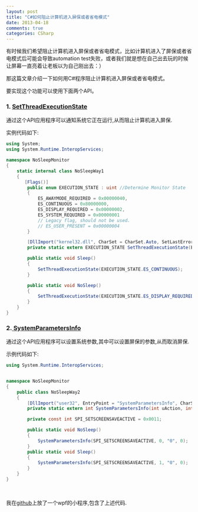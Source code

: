 ```yaml
---
layout: post
title: "C#如何阻止计算机进入屏保或者省电模式"
date: 2013-04-18
comments: true
categories: CSharp
---
```

<p>有时候我们希望阻止计算机进入屏保或者省电模式，比如计算机进入了屏保或者省电模式后可能会导致automation test失败，或者我们就是想在自己出去玩的时候让屏幕一直亮着让老板以为自己刚出去：）</p>
<p>那这篇文章介绍一下如何用C#程序阻止计算机进入屏保或者省电模式。</p>
<p>要实现这个功能可以使用下面两个API。</p>
<h3>1. <a href="http://msdn.microsoft.com/en-us/library/windows/desktop/aa373208%28v=vs.85%29.aspx">SetThreadExecutionState</a></h3>
<p>通过这个API应用程序可以通知系统它正在运行,从而阻止计算机进入屏保.</p>
<p>实例代码如下:</p>

```c#
using System;
using System.Runtime.InteropServices;

namespace NoSleepMonitor
{
    static internal class NoSleepWay1
    {
       [Flags()]
        public enum EXECUTION_STATE : uint //Determine Monitor State
        {
            ES_AWAYMODE_REQUIRED = 0x00000040,
            ES_CONTINUOUS = 0x80000000,
            ES_DISPLAY_REQUIRED = 0x00000002,
            ES_SYSTEM_REQUIRED = 0x00000001
            // Legacy flag, should not be used.
            // ES_USER_PRESENT = 0x00000004
        }

        [DllImport("kernel32.dll", CharSet = CharSet.Auto, SetLastError = true)]
        private static extern EXECUTION_STATE SetThreadExecutionState(EXECUTION_STATE esFlags);

        public static void Sleep()
        {
            SetThreadExecutionState(EXECUTION_STATE.ES_CONTINUOUS);
        }

        public static void NoSleep()
        {
            SetThreadExecutionState(EXECUTION_STATE.ES_DISPLAY_REQUIRED | EXECUTION_STATE.ES_CONTINUOUS);
        }
    }
}
```

<h3>2.<a href="http://msdn.microsoft.com/en-us/library/windows/desktop/ms724947%28v=vs.85%29.aspx">&nbsp;</a><a href="http://msdn.microsoft.com/en-us/library/windows/desktop/ms724947%28v=vs.85%29.aspx">SystemParametersInfo</a></h3>
<p>通过这个API应用程序可以设置系统参数,其中可以设置屏保的参数,从而取消屏保.</p>
<p>示例代码如下:</p>

```csharp
using System.Runtime.InteropServices;


namespace NoSleepMonitor
{
    public class NoSleepWay2
    {
        [DllImport("user32", EntryPoint = "SystemParametersInfo", CharSet = CharSet.Auto, SetLastError = true)]
        private static extern int SystemParametersInfo(int uAction, int uParam, string lpvParam, int fuWinIni);

        private const int SPI_SETSCREENSAVEACTIVE = 0x0011;

        public static void NoSleep()
        {
            SystemParametersInfo(SPI_SETSCREENSAVEACTIVE, 0, "0", 0);
        }
        public static void Sleep()
        {
            SystemParametersInfo(SPI_SETSCREENSAVEACTIVE, 1, "0", 0);
        }
    }
}
```
<p>&nbsp;</p>
<p>我在<a href="https://github.com/fresky/NoSleepMonitor">github</a>上放了一个wpf的小程序,包含了上述代码.</p>
